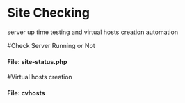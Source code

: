 Site Checking
============

server up time testing and virtual hosts creation automation

#Check Server Running or Not
#### File: site-status.php

#Virtual hosts creation
#### File: cvhosts